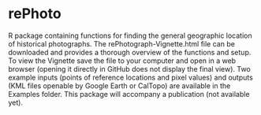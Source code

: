 # rePhoto
R package containing functions for finding the general geographic location of historical photographs. The rePhotograph-Vignette.html file can be downloaded and provides a thorough overview of the functions and setup. To view the Vignette save the file to your computer and open in a web browser (opening it directly in GitHub does not display the final view).
Two example inputs (points of reference locations and pixel values) and outputs (KML files openable by Google Earth or CalTopo) are available in the Examples folder. This package will accompany a publication (not available yet).
